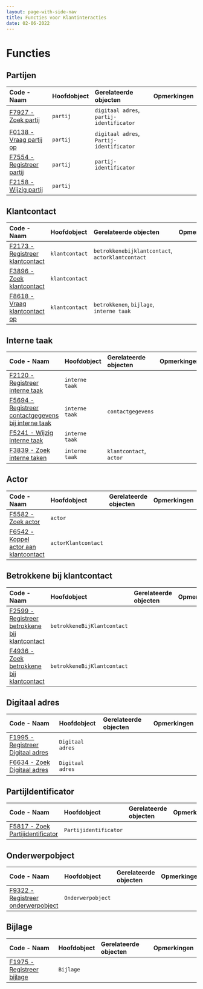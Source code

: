 ```yaml
---
layout: page-with-side-nav
title: Functies voor Klantinteracties
date: 02-06-2022
---
```


# Functies

## Partijen

| Code - Naam | Hoofdobject | Gerelateerde objecten | Opmerkingen |
| :--- | :--- | :--- | :--- |
| [F7927 - Zoek partij](./artefacten/7927.md) | `partij` | `digitaal adres`, `partij-identificator` | |
| [F0138 - Vraag partij op](./artefacten/0138.md) | `partij` | `digitaal adres`, `Partij-identificator` |
| [F7554 - Registreer partij](./artefacten/7554.md) | `partij` | `partij-identificator` |
| [F2158 - Wijzig partij](./artefacten/2158.md) | `partij` |  |

## Klantcontact

| Code - Naam | Hoofdobject | Gerelateerde objecten | Opmerkingen |
| :--- | :--- | :--- | :--- |
| [F2173 - Registreer klantcontact](./artefacten/2173.md) | `klantcontact` | `betrokkenebijklantcontact`, `actorklantcontact` | |
| [F3896 - Zoek klantcontact](./artefacten/3896.md) | `klantcontact` | | |
| [F8618 - Vraag klantcontact op](./artefacten/8618.md) | `klantcontact` | `betrokkenen`, `bijlage`, `interne taak` | |

## Interne taak

| Code - Naam | Hoofdobject | Gerelateerde objecten | Opmerkingen |
| :--- | :--- | :--- | :--- |
| [F2120 - Registreer interne taak](./artefacten/2120.md) | `interne taak` | | |
| [F5694 - Registreer contactgegevens bij interne taak](./artefacten/5694.md) | `interne taak` | `contactgegevens` | |
| [F5241 - Wijzig interne taak](./artefacten/5241.md)  | `interne taak` | | |
| [F3839 - Zoek interne taken](./artefacten/3839.md) | `interne taak` | `klantcontact`, `actor` | |

## Actor 

| Code - Naam | Hoofdobject | Gerelateerde objecten | Opmerkingen |
| :--- | :--- | :--- | :--- |
| [F5582 - Zoek actor](./artefacten/5582.md) | `actor` | | |
| [F6542 - Koppel actor aan klantcontact](./artefacten/5582.md) | `actorKlantcontact` | |

## Betrokkene bij klantcontact

| Code - Naam | Hoofdobject | Gerelateerde objecten | Opmerkingen |
| :--- | :--- | :--- | :--- |
| [F2599 - Registreer betrokkene bij klantcontact](./artefacten/2599.md) | `betrokkeneBijKlantcontact` | | |
| [F4936 - Zoek betrokkene bij klantcontact](./artefacten/4936.md) | `betrokkeneBijKlantcontact` | | |

## Digitaal adres

| Code - Naam | Hoofdobject | Gerelateerde objecten | Opmerkingen |
| :--- | :--- | :--- | :--- |
| [F1995 - Registreer Digitaal adres](./artefacten/1995.md) | `Digitaal adres` | | | 
| [F6634 - Zoek Digitaal adres](./artefacten/6634.md) | `Digitaal adres` | | |

## PartijIdentificator

| Code - Naam | Hoofdobject | Gerelateerde objecten | Opmerkingen |
| :--- | :--- | :--- | :--- |
| [F5817 - Zoek Partijidentificator](./artefacten/5817.md) | `Partijidentificator` | | |

## Onderwerpobject

| Code - Naam | Hoofdobject | Gerelateerde objecten | Opmerkingen |
| :--- | :--- | :--- | :--- |
| [F9322 - Registreer onderwerpobject](./artefacten/9322.md) | `Onderwerpobject` | | | 

## Bijlage

| Code - Naam | Hoofdobject | Gerelateerde objecten | Opmerkingen |
| :--- | :--- | :--- | :--- |
| [F1975 - Registreer bijlage](./artefacten/1975.md) | `Bijlage` | | | 